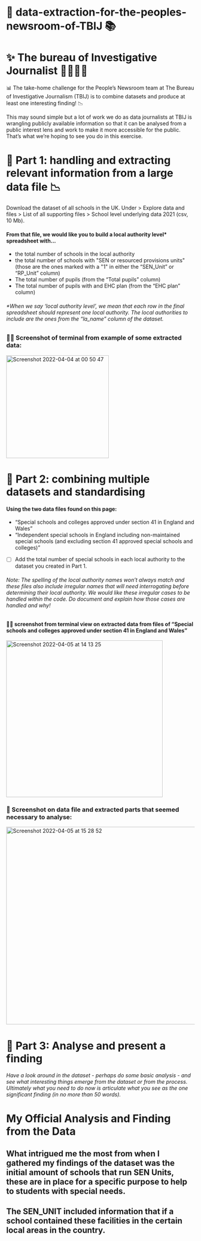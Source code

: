 # 🔖 data-extraction-for-the-peoples-newsroom-of-TBIJ 📚

# ✨ The bureau of Investigative Journalist 👩‍💼🎤📖

📊 The take-home challenge for the People’s Newsroom team at The Bureau of Investigative Journalism (TBIJ) is to combine datasets and produce at least one interesting finding! 📉

This may sound simple but a lot of work we do as data journalists at TBIJ is wrangling publicly available information so that it can be analysed from a public interest lens and work to make it more accessible for the public. That’s what we’re hoping to see you do in this exercise.

# 💠 Part 1: handling and extracting relevant information from a large data file 📉

Download the dataset of all schools in the UK. Under > Explore data and files > List of all supporting files > School level underlying data 2021 (csv, 10 Mb).

#### From that file, we would like you to build a local authority level* spreadsheet with...
- the total number of schools in the local authority
- the total number of schools with "SEN or resourced provisions units" (those are the ones marked with a "1" in either the “SEN_Unit” or “RP_Unit” column)
- The total number of pupils (from the “Total pupils” column)
- The total number of pupils with and EHC plan (from the “EHC plan” column)

###### *When we say ‘local authority level’, we mean that each row in the final spreadsheet should represent one local authority. The local authorities to include are the ones from the “la_name” column of the dataset.

### 🧑‍💻 Screenshot of terminal from example of some extracted data:

<img width="274" alt="Screenshot 2022-04-04 at 00 50 47" src="https://user-images.githubusercontent.com/45575016/161454422-9a4a4566-ef35-4d3d-9ed3-d2427ec60dbd.png">

# 💠 Part 2: combining multiple datasets and standardising

#### Using the two data files found on this page:
 - “Special schools and colleges approved under section 41 in England and Wales”
 - “Independent special schools in England including non-maintained special schools (and excluding section 41 approved special schools and colleges)”

- [ ] Add the total number of special schools in each local authority to the dataset you created in Part 1.

###### Note: The spelling of the local authority names won’t always match and these files also include irregular names that will need interrogating before determining their local authority. We would like these irregular cases to be handled within the code. Do document and explain how those cases are handled and why! 

#### 🧑‍🎓 screenshot from terminal view on extracted data from files of “Special schools and colleges approved under section 41 in England and Wales”

<img width="418" alt="Screenshot 2022-04-05 at 14 13 25" src="https://user-images.githubusercontent.com/45575016/161762864-e9e06ccb-cf72-4405-801f-5cf15affcb5a.png">

### 🏫 Screenshot on data file and extracted parts that seemed necessary to analyse:

<img width="527" alt="Screenshot 2022-04-05 at 15 28 52" src="https://user-images.githubusercontent.com/45575016/161777722-ee54132f-7881-411a-9f97-d984d0eb44d8.png">


# 💠 Part 3: Analyse and present a finding


###### Have a look around in the dataset - perhaps do some basic analysis - and see what interesting things emerge from the dataset or from the process. Ultimately what you need to do now is articulate what you see as the one significant finding (in no more than 50 words). 

# My Official Analysis and Finding from the Data

## What intrigued me the most from when I gathered my findings of the dataset was the initial amount of schools that run SEN Units, these are in place for a specific purpose to help to students with special needs. 

## The SEN_UNIT included information that if a school contained these facilities in the certain local areas in the country.

